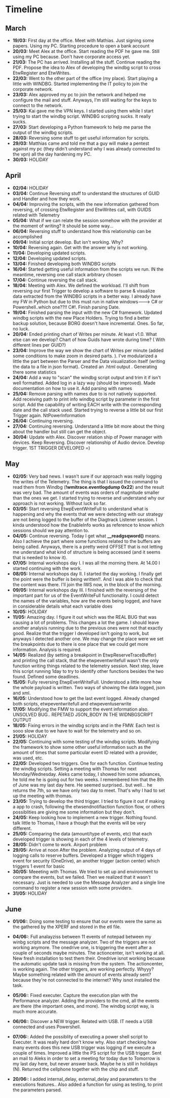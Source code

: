# Timeline

## March

* **19/03:** First day at the office. Meet with Mathias. Just signing some papers. Using my PC. Starting procedure to open a bank account
* **20/03:** Meet Alex at the office. Start reading the PDF he gave me. Still using my PC because. Don't have corporate access yet.
* **21/03:** The PC has arrived. Installing all the stuff. Continue reading the PDF. Propose the idea to Alex of developing the windbg script to cross EtwRegister and EtwWrites.
* **22/03:** Went to the other part of the office (my place). Start playing a little with WINDBG. Started implementing the IT policy to join the corporate network.
* **23/03:** Alex approved my pc to join the network and helped me configure the mail and stuff. Anyways, I'm still waiting for the keys to connect to the network.
* **25/03:** Kai gave me the VPN keys. I started using them while I start trying to start the windbg script. WINDBG scripting sucks. It really sucks.
* **27/03:** Start developing a Python framework to help me parse the output of the windbg scripts.
* **28/03:** Reversing some stuff to get useful information for scripts.
* **29/03:** Matthias came and told me that a guy will make a pentest against my pc (they didn't understand why I was already connected to the vpn) all the day hardening my PC.
* **30/03:** HOLIDAY

## April

* **02/04:** HOLIDAY
* **03/04:** Continue Reversing stuff to understand the structures of GUID and Handler and how they work.
* **04/04:** Improving the scripts, with the new information gathered from reversing, of crossing EtwRegister and EtwWrites call, with GUIDS related with Telemetry
* **05/04:** What if we can relate the session somehow with the provider at the moment of writing? It should be some way...
* **06/04:** Reversing stuff to understand how this relationship can be accomplished
* **09/04:** Initial script develop. But isn't working. Why?
* **10/04:** Reversing again. Get with the answer why is not working.
* **11/04:** Developing updated scripts.
* **12/04:** Developing updated scripts.
* **13/04:** Finished developing both WINDBG scripts
* **16/04:** Started getting useful information from the scripts we run. IN the meantime, reversing one call stack arbitrary chosen
* **17/04:** Continue reversing the call stack.
* **18/04:** Meeting with Alex. We defined the workload. I'll shift from reversing our first Trigger to develop a software to parse & visualize data extracted from the WINDBG scripts in a better way. I already have my FW in Python but due to this must run in native windows---> C# or Powershell..which one??!! C#!. Finish parsing Date.
* **19/04:** Finished parsing the input with the new C# framework. Updated windbg scripts with the new Place Holders. Trying to find a better backup solution, because BORG doesn't have incremental. Ones. So far, no luck.
* **20/04:** Ended printing chart of Writes per minute. At least v1.0. What else can we develop? Chart of how Guids have wrote during time? ( With different lines per GUID?)
* **23/04:** Improve the way we show the chart of Writes per minute (added some conditions to make zoom in desired parts. ). I've modularized a little the part between the Parser and the Data visualization itself (writing the data to a file in json format). Created an .html output . Generating there some statistics
* **24/04:** Add a way to "scan" the windbg script output and trim it if isn't well formatted.  Added log in a lazy way (should be improved). Made documentation on how to use it. Add parsing with names
* **25/04:** Remove parsing with names due to is not natively supported. Add receiving path to print info windbg script by parameter in the first script. Add the capability of writing EACH write with the corresponding date and the call stack used. Started trying to reverse a little bit our first Trigger again. NtPowerInformation
* **26/04:** Continuing reversing.
* **27/04:** Continuing reversing. Understand a little bit more about the thing about the handler but still can get the object.
* **30/04:** Update with Alex. Discover relation ship of Power manager with devices. Keep Reversing. Discover relationship of Audio device. Develop trigger. 1ST TRIGGER DEVELOPED =)

## May
    
* **02/05:** Very bad news. I wasn't sure if our approach was really logging the writes of the Telemetry. The thing is that I issued the command to read them from Windbg (**!wmitrace.eventlogdump 0x22**) and the result was very bad. The amount of events was orders of magnitude smaller than the ones we get. I started trying to reverse and understand why our approach is not working. Without luck so far.
* **03/05:** Start reversing EtwpEventWriteFull to understand what is happening and why the events that we were detecting with our strategy are not being logged to the buffer of the Diagtrack Listener session. I kinda understood how the EnableInfo works as reference to know which sessions should we pay attention to.
* **04/05:** Continue reversing. Today I get what **__readgsqword()** means. Also I achieve the part where some functions related to the buffers are being called. Anyways, there is a pretty weird OFFSET that is not letting me understand what kind of structure is being accessed (and it seems that is needed to know it).
* **07/05:** Internal workshops day I. I was all the morning there. At 14.00 I started continuing with the work. 
* **08/05:** Internal workshops day II. I started the day working. I finally get the point were the buffer is being written!!. And I was able to check that the content was there. I'll join the IWS now, in the block of the morning.
* **09/05:** Internal workshops day III. I finished with the reversing of the important part for us of the EventWriteFull functionality. I could detect the names of the variables, how are the events being logged, and have in considerable details what each variable does
* **10/05:** HOLIDAY
* **11/05:** Amazing day. I figure it out which was the REAL BUG that was causing a lot of problems. This changes a lot the game. I should leave another analysis running due to the previous ones were not that exactly good. Realize that the trigger I developed isn't going to work, but anyways I detected another one. We may change the place were we set the breakpoints due to there is one place that we could get more information. Analysis is required.
* **14/05:** Realized (by setting a breakpoint in EtwpReserveTraceBuffer) and printing the call stack, that the etwpeventwritefull wasn't the only function writing things related to the telemetry session. Next step, leave this script running 1day to try to identify other functions besides the two found. Defined some deadlines.
* **15/05:** Fully reversing EtwpEvenWriteFull. Understood a little more how the whole payload is written. Two ways of showing the data logged, json and xml.
* **16/05:** Understood how to get the last event logged. Already changed both scripts, etwpeventwritefull and etwpeventuserwrite
* **17/05:** Modifying the FMW to support the event information also. UNSOLVED BUG.. REPETAED JSON_BODY IN THE WIDNBGSCRIPT OUTPUT
* **18/05:** Fixing errors in the windbg scripts and in the FMW. Each test is sooo slow due to we have to wait for the telemetry and so on.
* **21/05:** HOLIDAY
* **22/05:** Continuing with some testing of the windbg scripts. Modifying the framework to show some other useful information such as the amount of times that some particular event ID related with a provider, was used, etc.
* **22/05:** Developed two triggers. One for each function. Continue testing the windbg scripts. Setting a meeting with Thomas for next Monday/Wednesday. Aleks came today, I showed him some advances, he told me he is going out for two weeks. I remembered him that the 8th of June was my last day here. He seemed surprised.. but well... he returns the 7th, so we have only two day to meet. That's why I had to set up the meeting with thomas. 
* **23/05:** Trying to develop the third trigger. I tried to figure it out if making a app to crash, following the etwsendnotifiaction function flow, or others possiblities are giving me some information but they don't. 
* **24/05:** Keep looking how to implement a new trigger. Nothing found. talk little to Thomas, I have a though that the events will be very different.
* **25/05:** Comparing the data (amount/type of events, etc) that each developed trigger is showing in each of the 4 levels of telemetry.
* **28/05:** Didn't come to work. Airport problem
* **29/05:** Arrive at noon After the problem. Analyzing output of 4 days of logging calls to reserve buffers. Developed a trigger which triggers event for security (OneDrive), an another trigger (action center) which triggers 1 event for basic
* **30/05:** Meeeting with Thomas. We tried to set up and environment to compare the events, but we failed. Then we realized that it wasn't necessary. Just is needed to use the Message Analyzer and a single line command to register a new session with some providers.
* **31/05:** HOLIDAY


## June
* **01/06:**: Doing some testing to ensure that our events were the same as the gathered by the XPERF and stored in the etl file. 
* **04/06:**: Full analayziss between 11 events of notepad between my winbg scripts and the message analyzer. Two of the triggers are not working anymore. The onedrive one, is triggering the event after a couple of seconds maybe minutes. The actioncenter, isn't working at all. New fresh installation to test them their. Onedrive isnot working becuase the automatic update task is missing from the system. The actioncenter, is working again. The other triggers, are working perfectly. Whyyy? Maybe something related with the amount of events already sent? because they're not connected to the internet? Why isnot installed the task.  
* **05/06:**: Fixed executer. Capture the execution plan with the Performance analyzer. Adding the providers to the cmd, all the events are there (the important ones, and more). The windbg script way, is much more accurate.
* **06/06:**: Discover a NEW trigger. Related with USB. IT needs a USB connected and uses Powershell. 
* **07/06:**: Added the possiblity of executing a power shell script to Executer. It was really hard don't know why. Also start checking how many events does this new USB trigger was logging if we execute a couple of times. Improved a little the PS script for the USB trigger. Sent an mail to Aleks in order to set a meeting for today due to Tomorrow is my last day here, but never answer back. Maybe he is still in holidays (N). Returned the cellphone together with the chip and stuff. 


* **20/06:**: I added internal_delay, external_delay and parameters to the executions features.. Also added a function for using as testing, to print the parameters parsed.